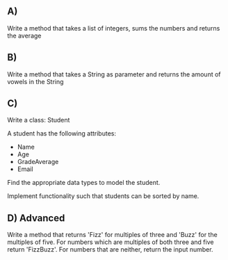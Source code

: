 ## A)

Write a method that takes a list of integers, sums the numbers and returns the average



## B)

Write a method that takes a String as parameter and returns the amount of vowels in the String



## C)

Write a class: Student

A student has the following attributes:

- Name
- Age
- GradeAverage
- Email

Find the appropriate data types to model the student. 

Implement functionality such that students can be sorted by name. 



## D) Advanced

Write a method that returns 'Fizz' for multiples of three and 'Buzz' for the multiples of five.
For numbers which are multiples of both three and five return 'FizzBuzz'.
For numbers that are neither, return the input number.